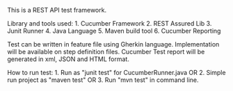 This is a REST API test framework.

Library and tools used:
	1. Cucumber Framework
	2. REST Assured Lib
	3. Junit Runner
	4. Java Language
	5. Maven build tool
	6. Cucumber Reporting

Test can be written in feature file using Gherkin language.
Implementation will be available on step definition files.
Cucumber Test report will be generated in xml, JSON and HTML format.

How to run test:
	1. Run as "junit test" for CucumberRunner.java 
	OR
	2. Simple run project as "maven test"
	OR
	3. Run "mvn test" in command line.
